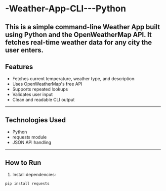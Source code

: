 # -Weather-App-CLI---Python
This is a simple command-line Weather App built using Python and the OpenWeatherMap API.   It fetches real-time weather data for any city the user enters.
---

##  Features

- Fetches current temperature, weather type, and description
- Uses OpenWeatherMap's free API
- Supports repeated lookups
- Validates user input
- Clean and readable CLI output

---

##  Technologies Used

- Python
- requests module
- JSON API handling

---

## How to Run

1. Install dependencies:
```bash
pip install requests
